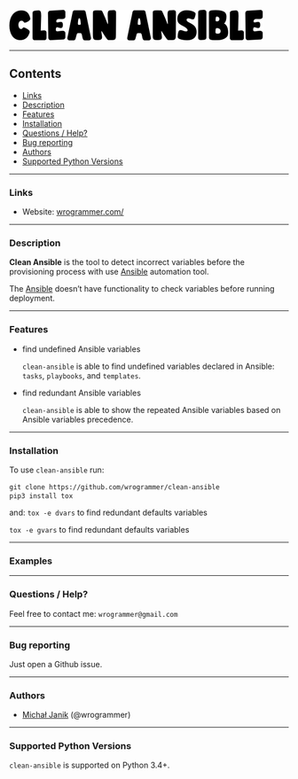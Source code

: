 ![Clean Ansible Logo](/logos/clean_ansible_logo.png)

------------
## Contents
* [Links](https://github.com/wrogrammer/clean-ansible#Links)
* [Description](https://github.com/wrogrammer/clean-ansible#Description)
* [Features](https://github.com/wrogrammer/clean-ansible#Features)
* [Installation](https://github.com/wrogrammer/clean-ansible#Installation)
* [Questions / Help?](https://github.com/wrogrammer/clean-ansible#questions--help)
* [Bug reporting](https://github.com/wrogrammer/clean-ansible#bug-reporting)
* [Authors](https://github.com/wrogrammer/clean-ansible#Authors)
* [Supported Python Versions](https://github.com/wrogrammer/clean-ansible#supported-python-versions)


------------
### Links
- Website: [wrogrammer.com/](https://wrogrammer.com "wrogrammer.com")

------------
### Description
**Clean Ansible** is the tool to detect incorrect variables before the provisioning process with use [Ansible](https://github.com/ansible/ansible "Ansible") automation tool.

The [Ansible](https://github.com/ansible/ansible "Ansible") doesn’t have functionality to check variables before running deployment.

------------
### Features
- find undefined Ansible variables

  `clean-ansible` is able to find undefined variables declared in Ansible: `tasks`, `playbooks`, and `templates`.

- find redundant Ansible variables

  `clean-ansible` is able to show the repeated Ansible variables based on Ansible variables precedence.

------------
### Installation

To use `clean-ansible` run:

```
git clone https://github.com/wrogrammer/clean-ansible
pip3 install tox
```
and:
```tox -e dvars```
to find redundant defaults variables

```tox -e gvars```
to find redundant defaults variables


------------
### Examples

------------
### Questions / Help?

Feel free to contact me:
`wrogrammer@gmail.com`

------------
### Bug reporting
Just open a Github issue.

------------
### Authors
- [Michał Janik](https://www.linkedin.com/in/michal-janik/ "Michał Janik") (@wrogrammer)

------------
### Supported Python Versions
`clean-ansible` is supported on Python 3.4+.
